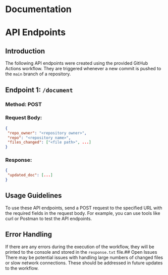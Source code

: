 # Documentation
# API Endpoints

## Introduction
The following API endpoints were created using the provided GitHub Actions workflow. They are triggered whenever a new commit is pushed to the `main` branch of a repository.

## Endpoint 1: `/document`
### Method: POST
### Request Body:
```json
{
 "repo_owner": "<repository owner>",
 "repo": "<repository name>",
 "files_changed": ["<file path>", ...]
}
```
### Response:
```json
{
 "updated_doc": [...]
}
```

## Usage Guidelines
To use these API endpoints, send a POST request to the specified URL with the required fields in the request body. For example, you can use tools like curl or Postman to test the API endpoints.

## Error Handling
If there are any errors during the execution of the workflow, they will be printed to the console and stored in the `response.txt` file.## Open Issues
There may be potential issues with handling large numbers of changed files or slow network connections. These should be addressed in future updates to the workflow.
